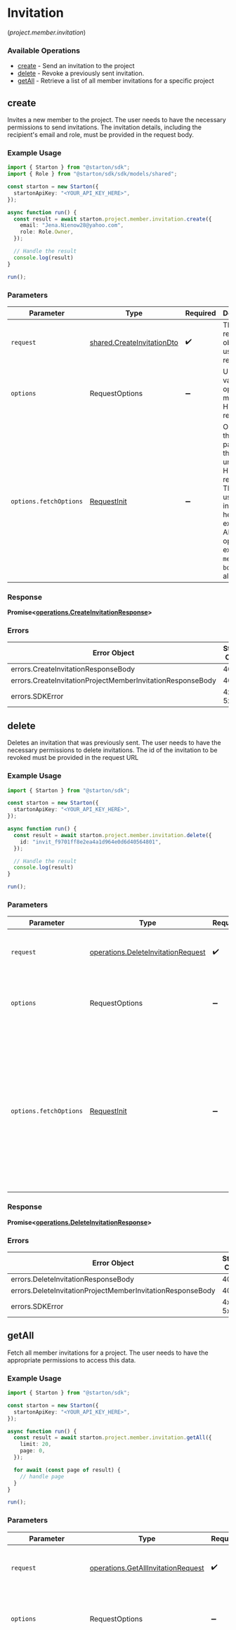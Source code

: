 # Invitation
(*project.member.invitation*)

### Available Operations

* [create](#create) - Send an invitation to the project
* [delete](#delete) - Revoke a previously sent invitation.
* [getAll](#getall) - Retrieve a list of all member invitations for a specific project

## create

Invites a new member to the project. The user needs to have the necessary permissions to send invitations. The invitation details, including the recipient's email and role, must be provided in the request body.

### Example Usage

```typescript
import { Starton } from "@starton/sdk";
import { Role } from "@starton/sdk/sdk/models/shared";

const starton = new Starton({
  startonApiKey: "<YOUR_API_KEY_HERE>",
});

async function run() {
  const result = await starton.project.member.invitation.create({
    email: "Jena.Nienow28@yahoo.com",
    role: Role.Owner,
  });

  // Handle the result
  console.log(result)
}

run();
```

### Parameters

| Parameter                                                                                                                                                                      | Type                                                                                                                                                                           | Required                                                                                                                                                                       | Description                                                                                                                                                                    |
| ------------------------------------------------------------------------------------------------------------------------------------------------------------------------------ | ------------------------------------------------------------------------------------------------------------------------------------------------------------------------------ | ------------------------------------------------------------------------------------------------------------------------------------------------------------------------------ | ------------------------------------------------------------------------------------------------------------------------------------------------------------------------------ |
| `request`                                                                                                                                                                      | [shared.CreateInvitationDto](../../sdk/models/shared/createinvitationdto.md)                                                                                                   | :heavy_check_mark:                                                                                                                                                             | The request object to use for the request.                                                                                                                                     |
| `options`                                                                                                                                                                      | RequestOptions                                                                                                                                                                 | :heavy_minus_sign:                                                                                                                                                             | Used to set various options for making HTTP requests.                                                                                                                          |
| `options.fetchOptions`                                                                                                                                                         | [RequestInit](https://developer.mozilla.org/en-US/docs/Web/API/Request/Request#options)                                                                                        | :heavy_minus_sign:                                                                                                                                                             | Options that are passed to the underlying HTTP request. This can be used to inject extra headers for examples. All `Request` options, except `method` and `body`, are allowed. |


### Response

**Promise<[operations.CreateInvitationResponse](../../sdk/models/operations/createinvitationresponse.md)>**
### Errors

| Error Object                                               | Status Code                                                | Content Type                                               |
| ---------------------------------------------------------- | ---------------------------------------------------------- | ---------------------------------------------------------- |
| errors.CreateInvitationResponseBody                        | 400                                                        | application/json                                           |
| errors.CreateInvitationProjectMemberInvitationResponseBody | 401                                                        | application/json                                           |
| errors.SDKError                                            | 4xx-5xx                                                    | */*                                                        |

## delete

Deletes an invitation that was previously sent. The user needs to have the necessary permissions to delete invitations. The id of the invitation to be revoked must be provided in the request URL

### Example Usage

```typescript
import { Starton } from "@starton/sdk";

const starton = new Starton({
  startonApiKey: "<YOUR_API_KEY_HERE>",
});

async function run() {
  const result = await starton.project.member.invitation.delete({
    id: "invit_f9701ff8e2ea4a1d964e0d6d40564801",
  });

  // Handle the result
  console.log(result)
}

run();
```

### Parameters

| Parameter                                                                                                                                                                      | Type                                                                                                                                                                           | Required                                                                                                                                                                       | Description                                                                                                                                                                    |
| ------------------------------------------------------------------------------------------------------------------------------------------------------------------------------ | ------------------------------------------------------------------------------------------------------------------------------------------------------------------------------ | ------------------------------------------------------------------------------------------------------------------------------------------------------------------------------ | ------------------------------------------------------------------------------------------------------------------------------------------------------------------------------ |
| `request`                                                                                                                                                                      | [operations.DeleteInvitationRequest](../../sdk/models/operations/deleteinvitationrequest.md)                                                                                   | :heavy_check_mark:                                                                                                                                                             | The request object to use for the request.                                                                                                                                     |
| `options`                                                                                                                                                                      | RequestOptions                                                                                                                                                                 | :heavy_minus_sign:                                                                                                                                                             | Used to set various options for making HTTP requests.                                                                                                                          |
| `options.fetchOptions`                                                                                                                                                         | [RequestInit](https://developer.mozilla.org/en-US/docs/Web/API/Request/Request#options)                                                                                        | :heavy_minus_sign:                                                                                                                                                             | Options that are passed to the underlying HTTP request. This can be used to inject extra headers for examples. All `Request` options, except `method` and `body`, are allowed. |


### Response

**Promise<[operations.DeleteInvitationResponse](../../sdk/models/operations/deleteinvitationresponse.md)>**
### Errors

| Error Object                                               | Status Code                                                | Content Type                                               |
| ---------------------------------------------------------- | ---------------------------------------------------------- | ---------------------------------------------------------- |
| errors.DeleteInvitationResponseBody                        | 400                                                        | application/json                                           |
| errors.DeleteInvitationProjectMemberInvitationResponseBody | 404                                                        | application/json                                           |
| errors.SDKError                                            | 4xx-5xx                                                    | */*                                                        |

## getAll

Fetch all member invitations for a project. The user needs to have the appropriate permissions to access this data.

### Example Usage

```typescript
import { Starton } from "@starton/sdk";

const starton = new Starton({
  startonApiKey: "<YOUR_API_KEY_HERE>",
});

async function run() {
  const result = await starton.project.member.invitation.getAll({
    limit: 20,
    page: 0,
  });

  for await (const page of result) {
    // handle page
  }
}

run();
```

### Parameters

| Parameter                                                                                                                                                                      | Type                                                                                                                                                                           | Required                                                                                                                                                                       | Description                                                                                                                                                                    |
| ------------------------------------------------------------------------------------------------------------------------------------------------------------------------------ | ------------------------------------------------------------------------------------------------------------------------------------------------------------------------------ | ------------------------------------------------------------------------------------------------------------------------------------------------------------------------------ | ------------------------------------------------------------------------------------------------------------------------------------------------------------------------------ |
| `request`                                                                                                                                                                      | [operations.GetAllInvitationRequest](../../sdk/models/operations/getallinvitationrequest.md)                                                                                   | :heavy_check_mark:                                                                                                                                                             | The request object to use for the request.                                                                                                                                     |
| `options`                                                                                                                                                                      | RequestOptions                                                                                                                                                                 | :heavy_minus_sign:                                                                                                                                                             | Used to set various options for making HTTP requests.                                                                                                                          |
| `options.fetchOptions`                                                                                                                                                         | [RequestInit](https://developer.mozilla.org/en-US/docs/Web/API/Request/Request#options)                                                                                        | :heavy_minus_sign:                                                                                                                                                             | Options that are passed to the underlying HTTP request. This can be used to inject extra headers for examples. All `Request` options, except `method` and `body`, are allowed. |


### Response

**Promise<[operations.GetAllInvitationResponse](../../sdk/models/operations/getallinvitationresponse.md)>**
### Errors

| Error Object                        | Status Code                         | Content Type                        |
| ----------------------------------- | ----------------------------------- | ----------------------------------- |
| errors.GetAllInvitationResponseBody | 400                                 | application/json                    |
| errors.SDKError                     | 4xx-5xx                             | */*                                 |
